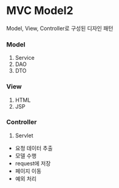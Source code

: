 ﻿# MVC Model2  
Model, View, Controller로 구성된 디자인 패턴  

### Model  
1. Service  
2. DAO  
3. DTO  

### View  
1. HTML  
2. JSP  

### Controller  
1. Servlet  
 - 요청 데이터 추출  
 - 모델 수행  
 - request에 저장  
 - 페이지 이동  
 - 예외 처리  


